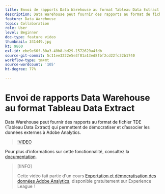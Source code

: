```yaml
---
title: Envoi de rapports Data Warehouse au format Tableau Data Extract
description: Data Warehouse peut fournir des rapports au format de fichier TDE (Tableau Data Extract) qui permettent de démocratiser et d’associer les données externes à Adobe Analytics.
feature: Data Warehouse
topic: Collaboration
role: User
level: Beginner
doc-type: feature video
thumbnail: 341449.jpg
kt: 9860
exl-id: ebe9e66f-30a3-40b8-bd29-1572620a4fdb
source-git-commit: 5c11ee3222e5e3f81a13ed8fbf2cd22fc32b1740
workflow-type: tm+mt
source-wordcount: '105'
ht-degree: 77%

---
```


# Envoi de rapports Data Warehouse au format Tableau Data Extract

Data Warehouse peut fournir des rapports au format de fichier TDE (Tableau Data Extract) qui permettent de démocratiser et d’associer les données externes à Adobe Analytics.

>[!VIDEO](https://video.tv.adobe.com/v/341449/?quality=12&learn=on)

Pour plus dʼinformations sur cette fonctionnalité, consultez la [documentation](https://experienceleague.adobe.com/docs/analytics/export/data-warehouse/t-tableau.html?lang=fr).

>[!INFO]
>
> Cette vidéo fait partie d&#39;un cours [Exportation et démocratisation des données Adobe Analytics](https://experienceleague.adobe.com/?recommended=Analytics-A-1-2022.1.democratizing), disponible gratuitement sur Experience League !